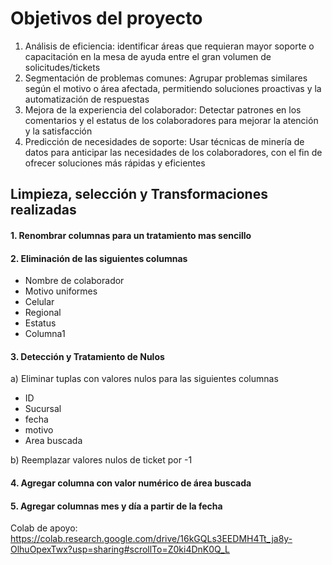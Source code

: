 # Objetivos del proyecto
1. Análisis de eficiencia: identificar áreas que requieran mayor soporte o capacitación en la mesa de ayuda entre el gran volumen de solicitudes/tickets
2. Segmentación de problemas comunes:  Agrupar problemas similares según el motivo o área afectada, permitiendo soluciones proactivas y la automatización de respuestas
3. Mejora de la experiencia del colaborador: Detectar patrones en los comentarios y el estatus de los colaboradores para mejorar la atención y la satisfacción
4. Predicción de necesidades de soporte: Usar técnicas de minería de datos para anticipar las necesidades de los colaboradores, con el fin de ofrecer soluciones más rápidas y eficientes

## Limpieza, selección y Transformaciones realizadas

#### 1. Renombrar columnas para un tratamiento mas sencillo

#### 2. Eliminación de las siguientes columnas
- Nombre de colaborador
- Motivo uniformes
- Celular
- Regional
- Estatus
- Columna1

#### 3. Detección y Tratamiento de Nulos

a) Eliminar tuplas con valores nulos para las siguientes columnas
- ID
- Sucursal
- fecha
- motivo
- Area buscada

b) Reemplazar valores nulos de ticket por -1

#### 4. Agregar columna con valor numérico de área buscada
#### 5. Agregar columnas mes y día a partir de la fecha



Colab de apoyo: https://colab.research.google.com/drive/16kGQLs3EEDMH4Tt_ja8y-OlhuOpexTwx?usp=sharing#scrollTo=Z0ki4DnK0Q_L

